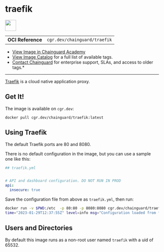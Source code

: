 <!--monopod:start-->
# traefik

<!--url:start-->
<a href="https://github.com/traefik/traefik">
<!--logo:start-->
  <img src="https://storage.googleapis.com/chainguard-academy/logos/traefik/logo.svg" width="36px" height="36px" />
<!--logo:end-->
</a>
<!--url:end-->

| | |
| - | - |
| **OCI Reference** | `cgr.dev/chainguard/traefik` |

* [View Image in Chainguard Academy](https://edu.chainguard.dev/chainguard/chainguard-images/reference/traefik/overview/)
* [View Image Catalog](https://console.enforce.dev/images/catalog) for a full list of available tags.
* [Contact Chainguard](https://www.chainguard.dev/chainguard-images) for enterprise support, SLAs, and access to older tags.*
---
<!--monopod:end-->

<!--overview:start-->
[Traefik](https://github.com/traefik/traefik) is a cloud native application proxy.
<!--overview:end-->

<!--getting:start-->
## Get It!
The image is available on `cgr.dev`:

```
docker pull cgr.dev/chainguard/traefik:latest
```
<!--getting:end-->

<!--body:start-->
## Using Traefik

The default Traefik ports are 80 and 8080.

There is no default configuration in the image, but you can use a sample one like this:

```yaml
## traefik.yml


# API and dashboard configuration. DO NOT RUN IN PROD
api:
  insecure: true
```

Save the configuration file from above as `traefik.yml`, then run:

```sh
docker run -v $PWD:/etc  -p 80:80 -p 8080:8080 cgr.dev/chainguard/traefik  --configFile=/etc/traefik.yml
time="2023-01-29T12:37:55Z" level=info msg="Configuration loaded from file: /etc/traefik.yml"
```

## Users and Directories

By default this image runs as a non-root user named `traefik` with a uid of 65532.
<!--body:end-->
